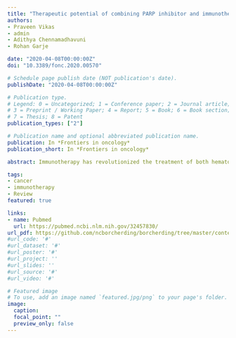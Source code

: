 ```yaml
---
title: "Therapeutic potential of combining PARP inhibitor and immunotherapy in solid tumors"
authors:
- Praveen Vikas
- admin
- Adithya Chennamadhavuni
- Rohan Garje

date: "2020-04-08T00:00:00Z"
doi: "10.3389/fonc.2020.00570"

# Schedule page publish date (NOT publication's date).
publishDate: "2020-04-08T00:00:00Z"

# Publication type.
# Legend: 0 = Uncategorized; 1 = Conference paper; 2 = Journal article;
# 3 = Preprint / Working Paper; 4 = Report; 5 = Book; 6 = Book section;
# 7 = Thesis; 8 = Patent
publication_types: ["2"]

# Publication name and optional abbreviated publication name.
publication: In *Frontiers in oncology*
publication_short: In *Frontiers in oncology*

abstract: Immunotherapy has revolutionized the treatment of both hematological malignancies and solid tumors. The use of immunotherapy has improved outcome for patients with cancer across multiple tumor types, including lung, melanoma, ovarian, genitourinary, and more recently breast cancer with durable responses seen even in patients with widespread metastatic disease. Despite the promising results, immunotherapy still helps only a subset of patients due to overall low response rates. Moreover, the response to immunotherapy is highly cancer specific and results have not been as promising in cancers that are considered less immunogenic. The strategies to improve immunotherapy responses have focused on biomarker selection, like PD-L1 status, and usage of combinatorial agents, such as chemotherapy, targeted therapy, and radiotherapy. Of particular interest, DNA-damaging agents have the potential to enhance the response to immunotherapy by promoting neoantigen release, increasing tumor mutational burden, and enhancing PD-L1 expression. Poly-ADP-ribose polymerase (PARP) inhibitors are one such class of drugs that has shown synergy with immunotherapy in preclinical and early clinical studies. PARP-based therapies work through the inhibition of single-strand DNA repair leading to DNA damage, increased tumor mutational burden, making the tumor a more attractive target for immunotherapy. Of the solid tumors reviewed, breast, ovarian, and prostate cancers have demonstrated efficacy in the combination of PARP inhibition and immunotherapy, predominately in BRCA-mutated tumors. However, initial investigations into wildtype BRCA and gastrointestinal tumors have shown moderate overall response or disease control rates, dependent on the tumor type. In contrast, although a number of clinical trials underway, there is a paucity of published results for the use of the combination in lung or urothelial cancers. Overall this article focuses on the promise of combinatorial PARP inhibition and immunotherapy to improve patient outcomes in solid tumors, summarizing both early results and looking toward ongoing trials. 

tags:
- cancer
- immunotherapy
- Review
featured: true

links:
- name: Pubmed
  url: https://pubmed.ncbi.nlm.nih.gov/32457830/
url_pdf: https://github.com/ncborcherding/borcherding/tree/master/content/publication/vikas2020therapeutic
#url_code: '#'
#url_dataset: '#'
#url_poster: '#'
#url_project: ''
#url_slides: ''
#url_source: '#'
#url_video: '#'

# Featured image
# To use, add an image named `featured.jpg/png` to your page's folder. 
image:
  caption: 
  focal_point: ""
  preview_only: false
---
```


